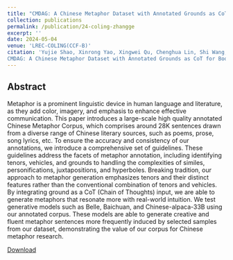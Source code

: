 ```yaml
---
title: "CMDAG: A Chinese Metaphor Dataset with Annotated Grounds as CoT for Boosting Metaphor Generation"
collection: publications
permalink: /publication/24-coling-zhangge
excerpt: ''
date: 2024-05-04
venue: 'LREC-COLING(CCF-B)'
citation: 'Yujie Shao, Xinrong Yao, Xingwei Qu, Chenghua Lin, Shi Wang, Wenhao Huang, Ge Zhang, Jie Fu.
CMDAG: A Chinese Metaphor Dataset with Annotated Grounds as CoT for Boosting Metaphor Generation. LREC-COLING 2024.'
---
```

Abstract
--
Metaphor is a prominent linguistic device in human language and literature, as they add color, imagery, and emphasis to enhance effective communication. This paper introduces a large-scale high quality annotated Chinese Metaphor Corpus, which comprises around 28K sentences drawn from a diverse range of Chinese literary sources, such as poems, prose, song lyrics, etc. To ensure the accuracy and consistency of our annotations, we introduce a comprehensive set of guidelines. These guidelines address the facets of metaphor annotation, including identifying tenors, vehicles, and grounds to handling the complexities of similes, personifications, juxtapositions, and hyperboles. Breaking tradition, our approach to metaphor generation emphasizes tenors and their distinct features rather than the conventional combination of tenors and vehicles. By integrating ground as a CoT (Chain of Thoughts) input, we are able to generate metaphors that resonate more with real-world intuition. We test generative models such as Belle, Baichuan, and Chinese-alpaca-33B using our annotated corpus. These models are able to generate creative and fluent metaphor sentences more frequently induced by selected samples from our dataset, demonstrating the value of our corpus for Chinese metaphor research.

[Download](https://aclanthology.org/2024.lrec-main.298/)
